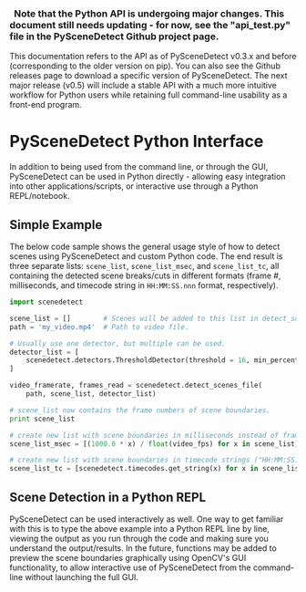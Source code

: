 

<div class="warning">
<h3><span class="fa wy-text-warning"></span>&nbsp; Note that the Python API is undergoing major changes. This document still needs updating - for now, see the "api_test.py" file in the PySceneDetect Github project page.</h3>
This documentation refers to the API as of PySceneDetect v0.3.x and before (corresponding to the older version on pip).  You can also see the Github releases page to download a specific version of PySceneDetect.  The next major release (v0.5) will include a stable API with a much more intuitive workflow for Python users while retaining full command-line usability as a front-end program.
</div>


# PySceneDetect Python Interface

In addition to being used from the command line, or through the GUI, PySceneDetect can be used in Python directly - allowing easy integration into other applications/scripts, or interactive use through a Python REPL/notebook.


## Simple Example

The below code sample shows the general usage style of how to detect scenes using PySceneDetect and custom Python code.  The end result is three separate lists:  `scene_list`, `scene_list_msec`, and `scene_list_tc`, all containing the detected scene breaks/cuts in different formats (frame #, milliseconds, and timecode string in `HH:MM:SS.nnn` format, respectively).

```python
import scenedetect

scene_list = []        # Scenes will be added to this list in detect_scenes().
path = 'my_video.mp4'  # Path to video file.

# Usually use one detector, but multiple can be used.
detector_list = [
    scenedetect.detectors.ThresholdDetector(threshold = 16, min_percent = 0.9)
]

video_framerate, frames_read = scenedetect.detect_scenes_file(
    path, scene_list, detector_list)

# scene_list now contains the frame numbers of scene boundaries.
print scene_list

# create new list with scene boundaries in milliseconds instead of frame #.
scene_list_msec = [(1000.0 * x) / float(video_fps) for x in scene_list]

# create new list with scene boundaries in timecode strings ("HH:MM:SS.nnn").
scene_list_tc = [scenedetect.timecodes.get_string(x) for x in scene_list_msec]
```


## Scene Detection in a Python REPL

PySceneDetect can be used interactively as well.  One way to get familiar with this is to type the above example into a Python REPL line by line, viewing the output as you run through the code and making sure you understand the output/results.  In the future, functions may be added to preview the scene boundaries graphically using OpenCV's GUI functionality, to allow interactive use of PySceneDetect from the command-line without launching the full GUI.

